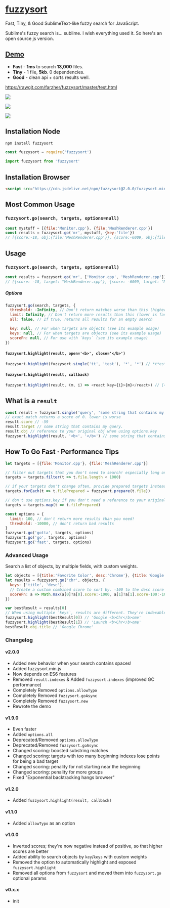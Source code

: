 # [fuzzysort](https://raw.github.com/farzher/fuzzysort/master/fuzzysort.js)

Fast, Tiny, & Good SublimeText-like fuzzy search for JavaScript.

Sublime's fuzzy search is... sublime. I wish everything used it. So here's an open source js version.



## [Demo](https://rawgit.com/farzher/fuzzysort/master/test.html)

- **Fast** - **1ms** to search **13,000** files.
- **Tiny** - 1 file, **5kb**. 0 dependencies.
- **Good** - clean api + sorts results well.

https://rawgit.com/farzher/fuzzysort/master/test.html

![](https://i.imgur.com/THbQ08n.gif)

![](https://i.imgur.com/X1rzMGZ.png)

![](https://i.imgur.com/ha0YfNq.png)



## Installation Node

```sh
npm install fuzzysort
```
```js
const fuzzysort = require('fuzzysort')
```
```js
import fuzzysort from 'fuzzysort'
```


## Installation Browser

```html
<script src="https://cdn.jsdelivr.net/npm/fuzzysort@2.0.0/fuzzysort.min.js"></script>
```


## Most Common Usage


### `fuzzysort.go(search, targets, options=null)`

```js
const mystuff = [{file:'Monitor.cpp'}, {file:'MeshRenderer.cpp'}]
const results = fuzzysort.go('mr', mystuff, {key:'file'})
// [{score:-18, obj:{file:'MeshRenderer.cpp'}}, {score:-6009, obj:{file:'Monitor.cpp'}}]
```



## Usage


### `fuzzysort.go(search, targets, options=null)`

```js
const results = fuzzysort.go('mr', ['Monitor.cpp', 'MeshRenderer.cpp'])
// [{score: -18, target: "MeshRenderer.cpp"}, {score: -6009, target: "Monitor.cpp"}]
```


##### Options

```js
fuzzysort.go(search, targets, {
  threshold: -Infinity, // Don't return matches worse than this (higher is faster)
  limit: Infinity, // Don't return more results than this (lower is faster)
  all: false, // If true, returns all results for an empty search

  key: null, // For when targets are objects (see its example usage)
  keys: null, // For when targets are objects (see its example usage)
  scoreFn: null, // For use with `keys` (see its example usage)
})
```

#### `fuzzysort.highlight(result, open='<b>', close='</b>')`

```js
fuzzysort.highlight(fuzzysort.single('tt', 'test'), '*', '*') // *t*es*t*
```

#### `fuzzysort.highlight(result, callback)`
```js
fuzzysort.highlight(result, (m, i) => <react key={i}>{m}</react>) // [<react key=0>t</react>, 'es', <react key=1>t</react>]
```


## What is a `result`

```js
const result = fuzzysort.single('query', 'some string that contains my query.')
// exact match returns a score of 0. lower is worse
result.score // -59
result.target // some string that contains my query.
result.obj // reference to your original obj when using options.key
fuzzysort.highlight(result, '<b>', '</b>') // some string that contains my <b>query</b>.
```



## How To Go Fast · Performance Tips

```js
let targets = [{file:'Monitor.cpp'}, {file:'MeshRenderer.cpp'}]

// filter out targets that you don't need to search! especially long ones!
targets = targets.filter(t => t.file.length < 1000)

// if your targets don't change often, provide prepared targets instead of raw strings!
targets.forEach(t => t.filePrepared = fuzzysort.prepare(t.file))

// don't use options.key if you don't need a reference to your original obj
targets = targets.map(t => t.filePrepared)

const options = {
  limit: 100, // don't return more results than you need!
  threshold: -10000, // don't return bad results
}
fuzzysort.go('gotta', targets, options)
fuzzysort.go('go', targets, options)
fuzzysort.go('fast', targets, options)
```


### Advanced Usage

Search a list of objects, by multiple fields, with custom weights.

```js
let objects = [{title:'Favorite Color', desc:'Chrome'}, {title:'Google Chrome', desc:'Launch Chrome'}]
let results = fuzzysort.go('chr', objects, {
  keys: ['title', 'desc'],
  // Create a custom combined score to sort by. -100 to the desc score makes it a worse match
  scoreFn: a => Math.max(a[0]?a[0].score:-1000, a[1]?a[1].score-100:-1000)
})

var bestResult = results[0]
// When using multiple `keys`, results are different. They're indexable to get each normal result
fuzzysort.highlight(bestResult[0]) // 'Google <b>Chr</b>ome'
fuzzysort.highlight(bestResult[1]) // 'Launch <b>Chr</b>ome'
bestResult.obj.title // 'Google Chrome'
```


### Changelog

#### v2.0.0
- Added new behavior when your search contains spaces!
- Added fuzzysort.min.js
- Now depends on ES6 features
- Removed `result.indexes` & Added `fuzzysort.indexes` (improved GC performance)
- Completely Removed `options.allowTypo`
- Completely Removed `fuzzysort.goAsync`
- Completely Removed `fuzzysort.new`
- Rewrote the demo

#### v1.9.0
- Even faster
- Added `options.all`
- Deprecated/Removed `options.allowTypo`
- Deprecated/Removed `fuzzysort.goAsync`
- Changed scoring: boosted substring matches
- Changed scoring: targets with too many beginning indexes lose points for being a bad target
- Changed scoring: penality for not starting near the beginning
- Changed scoring: penality for more groups
- Fixed "Exponential backtracking hangs browser"

#### v1.2.0
- Added `fuzzysort.highlight(result, callback)`

#### v1.1.0
- Added `allowTypo` as an option

#### v1.0.0

- Inverted scores; they're now negative instead of positive, so that higher scores are better
- Added ability to search objects by `key`/`keys` with custom weights
- Removed the option to automatically highlight and exposed `fuzzysort.highlight`
- Removed all options from `fuzzysort` and moved them into `fuzzysort.go` optional params

#### v0.x.x

- init
